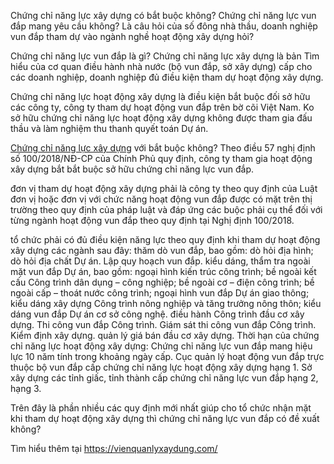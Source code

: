 Chứng chỉ năng lực xây dựng có bắt buộc không?
Chứng chỉ năng lực vun đắp mang yêu cầu không? Là câu hỏi của số đông nhà thầu, doanh nghiệp vun đắp tham dự vào ngành nghề hoạt động xây dựng hỏi?

Chứng chỉ năng lực vun đắp là gì?
Chứng chỉ năng lực xây dựng là bản Tìm hiểu của cơ quan điều hành nhà nước (bộ vun đắp, sở xây dựng) cấp cho các doanh nghiệp, doanh nghiệp đủ điều kiện tham dự hoạt động xây dựng.

Chứng chỉ năng lực hoạt động xây dựng là điều kiện bắt buộc đối sở hữu các công ty, công ty tham dự hoạt động vun đắp trên bờ cõi Việt Nam. Ko sở hữu chứng chỉ năng lực hoạt động xây dựng không được tham gia đấu thầu và làm nghiệm thu thanh quyết toán Dự án.

<a href="https://vienquanlyxaydung.com/dich-vu-cap-chung-chi-nang-luc-xay-dung/">Chứng chỉ năng lực xây dựng</a> với bắt buộc không?
Theo điều 57 nghị định số 100/2018/NĐ-CP của Chính Phủ quy định, công ty tham gia hoạt động xây dựng bắt bắt buộc sở hữu chứng chỉ năng lực vun đắp.

đơn vị tham dự hoạt động xây dựng phải là công ty theo quy định của Luật đơn vị hoặc đơn vị với chức năng hoạt động vun đắp được có mặt trên thị trường theo quy định của pháp luật và đáp ứng các buộc phải cụ thể đối với từng ngành hoạt động vun đắp theo quy định tại Nghị định 100/2018.

tổ chức phải có đủ điều kiện năng lực theo quy định khi tham dự hoạt động xây dựng các ngành sau đây:
thăm dò vun đắp, bao gồm: dò hỏi địa hình; dò hỏi địa chất Dự án.
Lập quy hoạch vun đắp.
kiểu dáng, thẩm tra ngoài mặt vun đắp Dự án, bao gồm: ngoại hình kiến trúc công trình; bề ngoài kết cấu Công trình dân dụng – công nghiệp; bề ngoài cơ – điện công trình; bề ngoài cấp – thoát nước công trình; ngoại hình vun đắp Dự án giao thông; kiểu dáng xây dựng Công trình nông nghiệp và tăng trưởng nông thôn; kiểu dáng vun đắp Dự án cơ sở công nghệ.
điều hành Công trình đầu cơ xây dựng.
Thi công vun đắp Công trình.
Giám sát thi công vun đắp Công trình.
Kiểm định xây dựng.
quản lý giá bán đầu cơ xây dựng.
Thời hạn của chứng chỉ năng lực hoạt động xây dựng:
Chứng chỉ năng lực vun đắp mang hiệu lực 10 năm tính trong khoảng ngày cấp. Cục quản lý hoạt động vun đắp trực thuộc bộ vun đắp cấp chứng chỉ năng lực hoạt động xây dựng hạng 1. Sở xây dựng các tỉnh giấc, tỉnh thành cấp chứng chỉ năng lực vun đắp hạng 2, hạng 3.

Trên đây là phần nhiều các quy định mới nhất giúp cho tổ chức nhận mặt khi tham dự hoạt động xây dựng thì chứng chỉ năng lực vun đắp có đề xuất không?

Tìm hiểu thêm tại <a href="https://vienquanlyxaydung.com/">https://vienquanlyxaydung.com/</a>

